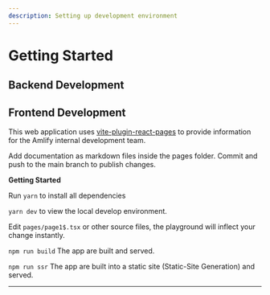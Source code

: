 ```yaml
---
description: Setting up development environment
---
```


# Getting Started

## Backend Development



## Frontend Development

This web application uses [vite-plugin-react-pages](https://github.com/vitejs/vite-plugin-react-pages) to provide information for the Amlify internal development team.

Add documentation as markdown files inside the pages folder. Commit and push to the main branch to publish changes.

**Getting Started**

Run `yarn` to install all dependencies

`yarn dev` to view the local develop environment.

Edit `pages/page1$.tsx` or other source files, the playground will inflect your change instantly.

`npm run build` The app are built and served.

`npm run ssr` The app are built into a static site (Static-Site Generation) and served.

***
